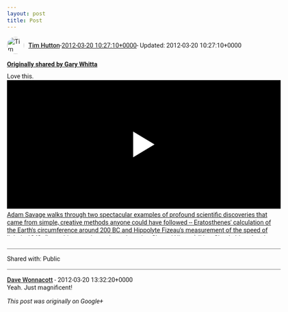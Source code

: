 ```yaml
---
layout: post
title: Post
---
```


<html><head><meta charset="utf-8"><title>Google+ post</title><style>body {font: 11pt Roboto, Arial, sans-serif; max-width: 640px; margin: 24px;}.author-photo {border-radius: 50%; margin-right: 10px; width: 40px;}.author {font-weight: 500;}.main-content {margin: 15px 0 15px;}.post-title {font-weight: bold;}.location {display: block; margin-top: 15px;}.location img {float: left; margin-right: 5px; width: 20px;}.media-link {display: inline-block; max-width: 100%; vertical-align: top;}.media-link p {margin-top: 5px; max-height: 4em; overflow: scroll;}.media {max-height: 100vh; max-width: 100%;}.video-placeholder {background: black; display: flex; height: 300px; max-width: 100%; width: 640px;}.play-icon {border-bottom: 30px solid transparent; border-left: 50px solid white; border-top: 30px solid transparent; color: white; margin: auto;}.album {max-height: 800px; overflow: scroll; width: calc(100vw - 48px);}.album .media-link {margin-right: 5px; max-width: 250px;}.album .media {max-height: 250px;}.link-embed {border-top: 1px solid lightgrey; display: block; margin-top: 20px;}.link-embed img {max-width: 100%;}.inline-link-embed {display: block;}.inline-link-embed img {vertical-align: middle;}.link-title {display: inline-block; font-size: medium; font-weight: 300; padding-left: 1em;}.reshare-attribution {display: block; font-weight: bold; margin-bottom: 10px;}.poll-image {margin-bottom: 5px; max-height: 300px; max-width: 500px;}.poll-choice {align-items: center; display: flex; margin-bottom: 5px; max-width: 500px;}.poll-choice-percentage {background-color: lightblue; height: 100%; left: 0; position: absolute; z-index: -1;}.poll-choice-selected {margin-right: 5px;}.poll-choice-results {border: 1px solid lightgray; border-radius: 5px; display: flex; line-height: 40px; overflow: hidden; padding: 0 8px; position: relative;}.poll-choice-results, .poll-choice-description {flex-grow: 1; margin-right: 10px;}.poll-choice-image {width: 100%;}.poll-choice-image, .poll-choice-image img {max-height: 40px; max-width: 100px;}.poll-choice-votes {max-height: 100px; overflow: auto;}.plus-entity-embed {color: black; display: block; text-decoration: none;}.plus-entity-embed-cover-photo {max-height: 300px; max-width: 100%;}.plus-entity-embed-info {padding: 0 1em 1em;}.plus-entity-embed-info h2 {font-weight: 500; margin: 10px 0;}.plus-entity-embed-info p {font-size: small; margin: 0;}.collection-owner-avatar {border-radius: 50%; border: 2px solid white; height: 40px; margin-top: -22px;}.visibility {padding: 1em 0; border-top: 1px solid grey;}.post-activity {padding: 1em 0; border-top: 1px solid grey;}.comments {border-top: 1px solid gray; padding-top: 1em;}.comment + .comment {margin-top: 1em;}.comment .media-link, .comment .inline-link-embed {margin-top: 5px;}</style></head><body><div style="margin-bottom:1em;"><div style="display:flex; align-items:center"><img class="author-photo" src="https://lh4.googleusercontent.com/-epo4ZZKNqEw/AAAAAAAAAAI/AAAAAAAAVSU/qu3LpcHEnoQ/s64-c/photo.jpg" alt="Tim Hutton"><a href="https://plus.google.com/+TimHutton" target="_blank" class="author">Tim Hutton</a> - <a target="_blank" href="https://plus.google.com/+TimHutton/posts/137DdEa1nK7">2012-03-20 10:27:10+0000</a><span> - Updated: 2012-03-20 10:27:10+0000</span></div><div class="main-content"></div><div><a target="_blank" href="https://plus.google.com/+GaryWhitta/posts/3f1G6wgrm2J" class="reshare-attribution">Originally shared by Gary Whitta</a>Love this.<a href="http://www.youtube.com/watch?v=F8UFGu2M2gM" target="_blank" class="media-link"><div class="video-placeholder" title="Adam Savage walks through two spectacular examples of profound scientific discoveries that came from simple, creative methods anyone could have followed -- Eratosthenes&#39; calculation of the Earth&#39;s circumference around 200 BC and Hippolyte Fizeau&#39;s measurement of the speed of light in 1849. (Launching a series on Inventions that Shaped History) &quot;How Simple Ideas Lead to Scientific Discoveries&quot; was animated by the TED-Ed Animation Team (Jeremiah Dickey, Biljana Labovic, Celeste Lai, Kari Mulholland and Franz Palomares)"><span class="play-icon"></span></div><p>Adam Savage walks through two spectacular examples of profound scientific discoveries that came from simple, creative methods anyone could have followed -- Eratosthenes&#39; calculation of the Earth&#39;s circumference around 200 BC and Hippolyte Fizeau&#39;s measurement of the speed of light in 1849. (Launching a series on Inventions that Shaped History) &quot;How Simple Ideas Lead to Scientific Discoveries&quot; was animated by the TED-Ed Animation Team (Jeremiah Dickey, Biljana Labovic, Celeste Lai, Kari Mulholland and Franz Palomares)</p></a></div></div><div class="visibility">Shared with: Public</div><div class="comments"><div class="comment"><a target="_blank" href="https://plus.google.com/+DaveWonnacott" class="author">Dave Wonnacott</a><span class="time"> - 2012-03-20 13:32:20+0000</span><div class="comment-content">Yeah. Just magnificent!</div></div></div></body></html>

<i>This post was originally on Google+</i>